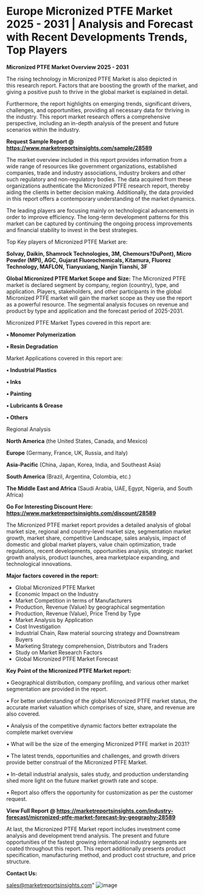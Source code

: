 # Europe Micronized PTFE Market 2025 - 2031 | Analysis and Forecast with Recent Developments Trends, Top Players

<Strong> Micronized PTFE Market Overview 2025 - 2031</strong>

The rising technology in Micronized PTFE Market is also depicted in this research report. Factors that are boosting the growth of the market, and giving a positive push to thrive in the global market is explained in detail.

Furthermore, the report highlights on emerging trends, significant drivers, challenges, and opportunities, providing all necessary data for thriving in the industry. This report market research offers a comprehensive perspective, including an in-depth analysis of the present and future scenarios within the industry.

<strong>Request Sample Report @ <a href=https://www.marketreportsinsights.com/sample/28589>https://www.marketreportsinsights.com/sample/28589</a></strong>

The market overview included in this report provides information from a wide range of resources like government organizations, established companies, trade and industry associations, industry brokers and other such regulatory and non-regulatory bodies. The data acquired from these organizations authenticate the Micronized PTFE research report, thereby aiding the clients in better decision making. Additionally, the data provided in this report offers a contemporary understanding of the market dynamics.

The leading players are focusing mainly on technological advancements in order to improve efficiency. The long-term development patterns for this market can be captured by continuing the ongoing process improvements and financial stability to invest in the best strategies.

Top Key players of Micronized PTFE Market are:

<strong>Solvay, Daikin, Shamrock Technologies, 3M, Chemours?DuPont), Micro Powder (MPI), AGC, Gujarat Fluorochemicals, Kitamura, Fluorez Technology, MAFLON, Tianyuxiang, Nanjin Tianshi, 3F</strong>

<strong><b>Global Micronized PTFE Market Scope and Size:</b></strong>
The Micronized PTFE market is declared segment by company, region (country), type, and application. Players, stakeholders, and other participants in the global Micronized PTFE market will gain the market scope as they use the report as a powerful resource. The segmental analysis focuses on revenue and product by type and application and the forecast period of 2025-2031.

Micronized PTFE Market Types covered in this report are:

<strong>• Monomer Polymerization

• Resin Degradation</strong>

Market Applications covered in this report are:

<strong>• Industrial Plastics

• Inks

• Painting

• Lubricants & Grease

• Others</strong> 

Regional Analysis

<strong>North America</strong> (the United States, Canada, and Mexico)

<strong>Europe</strong> (Germany, France, UK, Russia, and Italy)

<strong>Asia-Pacific</strong> (China, Japan, Korea, India, and Southeast Asia)

<strong>South America</strong> (Brazil, Argentina, Colombia, etc.)

<strong>The Middle East and Africa</strong> (Saudi Arabia, UAE, Egypt, Nigeria, and South Africa)

<strong>Go For Interesting Discount Here: <a href=https://www.marketreportsinsights.com/discount/28589>https://www.marketreportsinsights.com/discount/28589</a></strong>

The Micronized PTFE market report provides a detailed analysis of global market size, regional and country-level market size, segmentation market growth, market share, competitive Landscape, sales analysis, impact of domestic and global market players, value chain optimization, trade regulations, recent developments, opportunities analysis, strategic market growth analysis, product launches, area marketplace expanding, and technological innovations.

<strong><b>Major factors covered in the report:</b></strong>
<ul>
  <li>Global Micronized PTFE Market </li>
  <li>Economic Impact on the Industry</li>
  <li>Market Competition in terms of Manufacturers</li>
  <li>Production, Revenue (Value) by geographical segmentation</li>
  <li>Production, Revenue (Value), Price Trend by Type</li>
  <li>Market Analysis by Application</li>
  <li>Cost Investigation</li>
  <li>Industrial Chain, Raw material sourcing strategy and Downstream Buyers</li>
  <li>Marketing Strategy comprehension, Distributors and Traders</li>
  <li>Study on Market Research Factors</li>
  <li>Global Micronized PTFE Market Forecast</li>
</ul>

<strong><b>Key Point of the Micronized PTFE Market report:</b></strong>

• Geographical distribution, company profiling, and various other market segmentation are provided in the report.

• For better understanding of the global Micronized PTFE market status, the accurate market valuation which comprises of size, share, and revenue are also covered.

• Analysis of the competitive dynamic factors better extrapolate the complete market overview

• What will be the size of the emerging Micronized PTFE market in 2031?

• The latest trends, opportunities and challenges, and growth drivers provide better construal of the Micronized PTFE Market.

• In-detail industrial analysis, sales study, and production understanding shed more light on the future market growth rate and scope.

• Report also offers the opportunity for customization as per the customer request.

<strong><b>View Full Report @ <a href=https://marketreportsinsights.com/industry-forecast/micronized-ptfe-market-forecast-by-geography-28589>https://marketreportsinsights.com/industry-forecast/micronized-ptfe-market-forecast-by-geography-28589</a></b></strong>


At last, the Micronized PTFE Market report includes investment come analysis and development trend analysis. The present and future opportunities of the fastest growing international industry segments are coated throughout this report. This report additionally presents product specification, manufacturing method, and product cost structure, and price structure.

<strong>Contact Us:</strong>

sales@marketreportsinsights.com"
![image](https://github.com/user-attachments/assets/dace8cc2-3e1c-4390-a531-73926bc4db5f)
